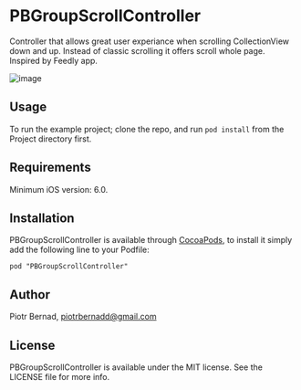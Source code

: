 # PBGroupScrollController

Controller that allows great user experiance when scrolling CollectionView down and up. Instead of classic scrolling it offers scroll whole page. Inspired by Feedly app.

![image](http://cl.ly/image/2i0H021a1e2I/2.png)

## Usage

To run the example project; clone the repo, and run `pod install` from the Project directory first.

## Requirements

Minimum iOS version: 6.0.

## Installation

PBGroupScrollController is available through [CocoaPods](http://cocoapods.org), to install
it simply add the following line to your Podfile:

    pod "PBGroupScrollController"

## Author

Piotr Bernad, piotrbernadd@gmail.com

## License

PBGroupScrollController is available under the MIT license. See the LICENSE file for more info.

